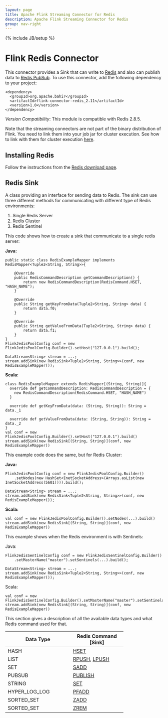 ```yaml
---
layout: page
title: Apache Flink Streaming Connector for Redis
description: Apache Flink Streaming Connector for Redis
group: nav-right
---
```

<!--
{% comment %}
Licensed to the Apache Software Foundation (ASF) under one or more
contributor license agreements.  See the NOTICE file distributed with
this work for additional information regarding copyright ownership.
The ASF licenses this file to you under the Apache License, Version 2.0
(the "License"); you may not use this file except in compliance with
the License.  You may obtain a copy of the License at

http://www.apache.org/licenses/LICENSE-2.0

Unless required by applicable law or agreed to in writing, software
distributed under the License is distributed on an "AS IS" BASIS,
WITHOUT WARRANTIES OR CONDITIONS OF ANY KIND, either express or implied.
See the License for the specific language governing permissions and
limitations under the License.
{% endcomment %}
-->

{% include JB/setup %}

# Flink Redis Connector

This connector provides a Sink that can write to [Redis](http://redis.io/) and also can publish data
to [Redis PubSub](http://redis.io/topics/pubsub). To use this connector, add the
following dependency to your project:

    <dependency>
      <groupId>org.apache.bahir</groupId>
      <artifactId>flink-connector-redis_2.11</artifactId>
      <version>1.0</version>
    </dependency>

*Version Compatibility*: This module is compatible with Redis 2.8.5.

Note that the streaming connectors are not part of the binary distribution of Flink. You need to link them into your job jar for cluster execution.
See how to link with them for cluster execution [here](https://ci.apache.org/projects/flink/flink-docs-release-1.2/dev/linking.html).

## Installing Redis

Follow the instructions from the [Redis download page](http://redis.io/download).


## Redis Sink

A class providing an interface for sending data to Redis.
The sink can use three different methods for communicating with different type of Redis environments:

1. Single Redis Server
2. Redis Cluster
3. Redis Sentinel

This code shows how to create a sink that communicate to a single redis server:

**Java:**


    public static class RedisExampleMapper implements RedisMapper<Tuple2<String, String>>{

        @Override
        public RedisCommandDescription getCommandDescription() {
            return new RedisCommandDescription(RedisCommand.HSET, "HASH_NAME");
        }

        @Override
        public String getKeyFromData(Tuple2<String, String> data) {
            return data.f0;
        }

        @Override
        public String getValueFromData(Tuple2<String, String> data) {
            return data.f1;
        }
    }
    FlinkJedisPoolConfig conf = new FlinkJedisPoolConfig.Builder().setHost("127.0.0.1").build();

    DataStream<String> stream = ...;
    stream.addSink(new RedisSink<Tuple2<String, String>>(conf, new RedisExampleMapper());



**Scala:**

    class RedisExampleMapper extends RedisMapper[(String, String)]{
      override def getCommandDescription: RedisCommandDescription = {
        new RedisCommandDescription(RedisCommand.HSET, "HASH_NAME")
      }

      override def getKeyFromData(data: (String, String)): String = data._1

      override def getValueFromData(data: (String, String)): String = data._2
    }
    val conf = new FlinkJedisPoolConfig.Builder().setHost("127.0.0.1").build()
    stream.addSink(new RedisSink[(String, String)](conf, new RedisExampleMapper))



This example code does the same, but for Redis Cluster:

**Java:**

    FlinkJedisPoolConfig conf = new FlinkJedisPoolConfig.Builder()
        .setNodes(new HashSet<InetSocketAddress>(Arrays.asList(new InetSocketAddress(5601)))).build();

    DataStream<String> stream = ...;
    stream.addSink(new RedisSink<Tuple2<String, String>>(conf, new RedisExampleMapper());

**Scala:**


    val conf = new FlinkJedisPoolConfig.Builder().setNodes(...).build()
    stream.addSink(new RedisSink[(String, String)](conf, new RedisExampleMapper))


This example shows when the Redis environment is with Sentinels:

Java:

    FlinkJedisSentinelConfig conf = new FlinkJedisSentinelConfig.Builder()
        .setMasterName("master").setSentinels(...).build();

    DataStream<String> stream = ...;
    stream.addSink(new RedisSink<Tuple2<String, String>>(conf, new RedisExampleMapper());


Scala:

    val conf = new FlinkJedisSentinelConfig.Builder().setMasterName("master").setSentinels(...).build()
    stream.addSink(new RedisSink[(String, String)](conf, new RedisExampleMapper))


This section gives a description of all the available data types and what Redis command used for that.

<table class="table table-bordered" style="width: 75%">
    <thead>
        <tr>
          <th class="text-center" style="width: 20%">Data Type</th>
          <th class="text-center" style="width: 25%">Redis Command [Sink]</th>
        </tr>
      </thead>
      <tbody>
        <tr>
            <td>HASH</td><td><a href="http://redis.io/commands/hset">HSET</a></td>
        </tr>
        <tr>
            <td>LIST</td><td>
                <a href="http://redis.io/commands/rpush">RPUSH</a>,
                <a href="http://redis.io/commands/lpush">LPUSH</a>
            </td>
        </tr>
        <tr>
            <td>SET</td><td><a href="http://redis.io/commands/sadd">SADD</a></td>
        </tr>
        <tr>
            <td>PUBSUB</td><td><a href="http://redis.io/commands/publish">PUBLISH</a></td>
        </tr>
        <tr>
            <td>STRING</td><td><a href="http://redis.io/commands/set">SET</a></td>
        </tr>
        <tr>
            <td>HYPER_LOG_LOG</td><td><a href="http://redis.io/commands/pfadd">PFADD</a></td>
        </tr>
        <tr>
            <td>SORTED_SET</td><td><a href="http://redis.io/commands/zadd">ZADD</a></td>
        </tr>
        <tr>
            <td>SORTED_SET</td><td><a href="http://redis.io/commands/zrem">ZREM</a></td>
        </tr>
      </tbody>
</table>

